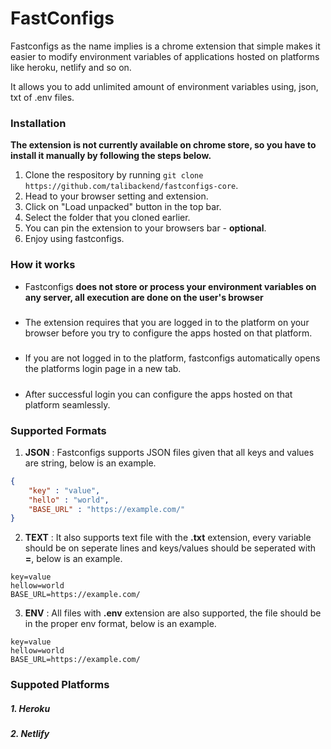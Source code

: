 # FastConfigs
Fastconfigs as the name implies is a chrome extension that simple makes it easier to modify environment variables of applications hosted on platforms like heroku, netlify and so on.

It allows you to add unlimited amount of environment variables using, json, txt of .env files.

### Installation
**The extension is not currently available on chrome store, so you have to install it manually by following the steps below.**

1. Clone the respository by running `git clone https://github.com/talibackend/fastconfigs-core`.
2. Head to your browser setting and extension.
3. Click on "Load unpacked" button in the top bar.
4. Select the folder that you cloned earlier.
5. You can pin the extension to your browsers bar - **optional**.
6. Enjoy using fastconfigs.

### How it works
- Fastconfigs **does not store or process your environment variables on any server, all execution are done on the user's browser**
#####
- The extension requires that you are logged in to the platform on your browser before you try to configure the apps hosted on that platform.
#####
- If you are not logged in to the platform, fastconfigs automatically opens the platforms login page in a new tab.
#####
- After successful login you can configure the apps hosted on that platform seamlessly.


### Supported Formats
1. **JSON** : Fastconfigs supports JSON files given that all keys and values are string, below is an example.
```json
{
    "key" : "value",
    "hello" : "world",
    "BASE_URL" : "https://example.com/"
}
```
2. **TEXT** : It also supports text file with the **.txt** extension, every variable should be on seperate lines and keys/values should be seperated with **=**, below is an example.
```
key=value
hellow=world
BASE_URL=https://example.com/
```
3. **ENV** : All files with **.env** extension are also supported, the file should be in the proper env format, below is an example.
```
key=value
hellow=world
BASE_URL=https://example.com/
```

### Suppoted Platforms
##### 1. Heroku
##### 2. Netlify
